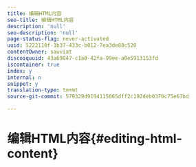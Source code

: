 ```yaml
---
title: 编辑HTML内容
seo-title: 编辑HTML内容
description: 'null'
seo-description: 'null'
page-status-flag: never-activated
uuid: 5222110f-1b37-433c-b012-7ea3de88c520
contentOwner: sauviat
discoiquuid: 43a69047-c1a0-42fa-99ee-a0e5913153fd
iscontainer: true
index: y
internal: n
snippet: y
translation-type: tm+mt
source-git-commit: 579329d9194115065dff2c192deb0376c75e67bd

---
```



# 编辑HTML内容{#editing-html-content}

